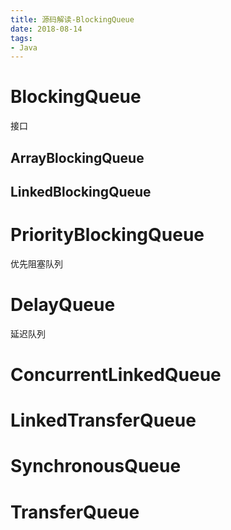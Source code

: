 ```yaml
---
title: 源码解读-BlockingQueue
date: 2018-08-14
tags:
- Java
---
```



# BlockingQueue
接口
## ArrayBlockingQueue

## LinkedBlockingQueue

# PriorityBlockingQueue

优先阻塞队列

# DelayQueue

延迟队列

# ConcurrentLinkedQueue
# LinkedTransferQueue
# SynchronousQueue
# TransferQueue

